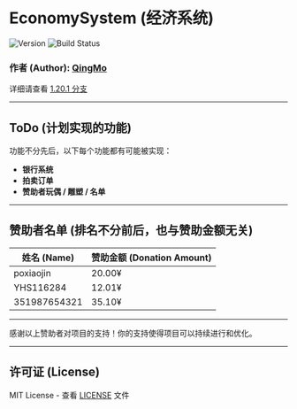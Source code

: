 # EconomySystem (经济系统)

![Version](https://img.shields.io/badge/version-v1.0-blue)
![Build Status](https://img.shields.io/badge/build-passing-brightgreen)

### 作者 (Author): [QingMo](https://github.com/QingMo)

详细请查看 [1.20.1 分支](https://github.com/QingMo-A/EconomySystem/tree/1.20.1)

---

## ToDo (计划实现的功能)

功能不分先后，以下每个功能都有可能被实现：

- **银行系统**
- **拍卖订单**
- **赞助者玩偶 / 雕塑 / 名单**

---

## 赞助者名单 (排名不分前后，也与赞助金额无关)

| 姓名 (Name)        | 赞助金额 (Donation Amount) |
|--------------------|----------------------------|
| poxiaojin          | 20.00¥                     |
| YHS116284          | 12.01¥                     |
| 351987654321       | 35.10¥                     |

---

感谢以上赞助者对项目的支持！你的支持使得项目可以持续进行和优化。

---

## 许可证 (License)

MIT License - 查看 [LICENSE](LICENSE) 文件
